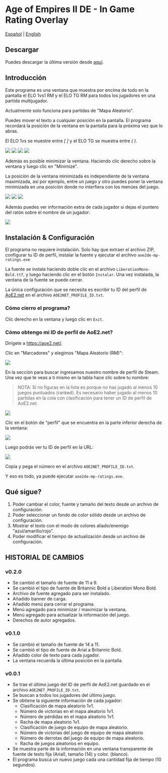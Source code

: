 # Age of Empires II DE - In Game Rating Overlay

[Español](./README.es.md) | [English](./README.md)

## Descargar

Puedes descargar la última versión desde [aquí](https://github.com/Dooque/aoe2-de-in-game-rating-overlay/archive/refs/tags/v0.1.0.zip).

## Introducción

Este programa es una ventana que muestra por encima de todo en la pantalla el ELO 1vs1 RM y el ELO TG RM para todos los jugadores en una partida multijugador.

Actualmente solo funciona para partidas de "Mapa Aleatorio".

Puedes mover el texto a cualquier posición en la pantalla. El programa recordará la posición de la ventana en la pantalla para la próxima vez que lo abras.

El ELO 1vs se muestre entre *[ ]* y el ELO TG se muestra entre *( )*.

![](./res/picture1.png)
![](./res/picture2.png)
![](./res/picture3.png)
![](./res/picture4.png)

Además es posible minimizar la ventana. Haciendo clic derecho sobre la ventana y luego clic en "Minimize".

La posición de la ventana minimizada es independiente de la ventana maximizada, así por ejemplo, entre un juego y otro puedes poner la ventana minimizada en una posición donde no interfiera con los menúes del juego.

![](./res/picture6.png)
![](./res/picture5.png)
![](./res/picture7.png)

Además puedes ver información extra de cada jugador si dejas el puntero del ratón sobre el nombre de un jugador:

![](./res/picture12.png)

## Instalación & Configuración

El programa no requiere instalación. Solo hay que extraer el archivo ZIP, configurar tu ID de perfil, instalar la fuente y ejecutar el archivo `aoe2de-mp-ratings.exe`

La fuente se instala haciendo doble clic en el archivo `LiberationMono-Bold.ttf`, y luego haciendo clic en el botón `Instalar`. Una vez instalada, la ventana de la fuente se puede cerrar.

La única configuración que se necesita es escribir tu ID del perfil de [AoE2.net](https://aoe2.net) en el archivo `AOE2NET_PROFILE_ID.txt`.

### Cómo cierro el programa?

Clic derecho en la ventana y luego clic en `Exit`.

### Cómo obtengo mi ID de perfil de AoE2.net?

Dirígete a https://aoe2.net/.

Clic en "Marcadores" y elegimos "Mapa Aleatorio (RM)":

![](./res/picture8.png)

En la sección para buscar ingresamos nuestro nombre de perfil de Steam. Una vez que te veas a ti mismo en la tabla hace clic sobre tu nombre:

> NOTA: Si no figuras en la lista es porque no has jugado al menos 10 juegos puntuados (ranked). Es necesario haber jugado al menos 10 partidas en la cola con clasificación para tener un ID de perfil de AoE2.net.

![](./res/picture9.png)

Clic en el botón de "perfil" que se encuentra en la parte inferior derecha de la ventana:

![](./res/picture10.png)

Luego podrás ver tu ID de perfil en la URL:

![](./res/picture11.png)

Copia y pega el número en el archivo `AOE2NET_PROFILE_ID.txt`.

Y eso es todo, ya puede ejecutar `aoe2de-mp-ratings.exe`.

## Qué sigue?

1. Poder cambiar el color, fuente y tamaño del texto desde un archivo de configuración.
2. Poder seleccionar un fondo de color sólido desde un archivo de configuración.
4. Mostrar el texto con el modo de colores aliado/enemigo "azul/amarillo/rojo".
6. Poder modificar el tiempo de actualización desde un archivo de configuración.

## HISTORIAL DE CAMBIOS

### v0.2.0

* Se cambió el tamaño de fuente de 11 a 9.
* Se cambió el tipo de fuente de Britannic Bold a Liberation Mono Bold.
* Archivo de fuente agregado para ser instalado.
* Añadido banner de carga.
* Añadido menú para cerrar el programa.
* Menú agregado para minimizar / maximizar la ventana.
* Menú agregado para actualizar la información del juego.
* Derechos de autor agregados.

### v0.1.0

* Se cambió el tamaño de fuente de 14 a 11.
* Se cambió el tipo de fuente de Arial a Britannic Bold.
* Añadido color de texto para cada jugador.
* La ventana recuerda la última posición en la pantalla.

### v0.0.1

* Se trae el último juego del ID de perfil de AoE2.net guardado en el archivo `AOE2NET_PROFILE_ID.txt`.
* Se buscan a todos los jugadores del último juego.
* Se obtiene la siguiente información de cada jugador:
   * Clasificación de mapa aleatorio 1v1.
   * Número de victorias en el mapa aleatorio 1v1.
   * Número de pérdidas en el mapa aleatorio 1v1.
   * Racha de mapa aleatorio 1v1.
   * Clasificación de juego de equipo de mapa aleatorio.
   * Número de victorias del juego de equipo de mapa aleatorio
   * Número de derrotas del juego de equipo de mapa aleatorio.
   * Racha de juegos aleatorios en equipo.
* Se muestra parte de la información en una ventana transparente de fuente de texto fija (Arial), tamaño (14) y color. (blanco).
* El programa busca un nuevo juego cada una cantidad fija de tiempo (10 segundos).
